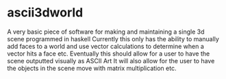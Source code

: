 # ascii3dworld
A very basic piece of software for making and maintaining a single 3d scene programmed in haskell
Currently this only has the ability to manually add faces to a world and use vector calculations to determine when a vector hits a face etc.
Eventually this should allow for a user to have the scene outputted visually as ASCII Art
It will also allow for the user to have the objects in the scene move with matrix multiplication etc.
